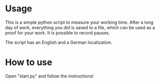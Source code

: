 # Usage
This is a simple python script to measure your working time. After a long day of work, everything you did is saved to a file, which can be used as a proof for your work. It is possible to record pauses.

The script has an English and a German localization.

# How to use
Open "start.py" and follow the instructions!

